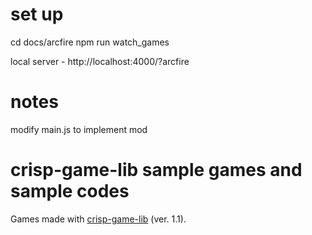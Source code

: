 # set up
cd docs/arcfire
npm run watch_games

local server - http://localhost:4000/?arcfire 

# notes
modify main.js to implement mod 


# crisp-game-lib sample games and sample codes

Games made with [crisp-game-lib](https://github.com/abagames/crisp-game-lib) (ver. 1.1).
